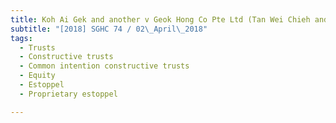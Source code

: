 ```yaml
---
title: Koh Ai Gek and another v Geok Hong Co Pte Ltd (Tan Wei Chieh and others, third parties) 
subtitle: "[2018] SGHC 74 / 02\_April\_2018"
tags:
  - Trusts
  - Constructive trusts
  - Common intention constructive trusts
  - Equity
  - Estoppel
  - Proprietary estoppel

---
```


